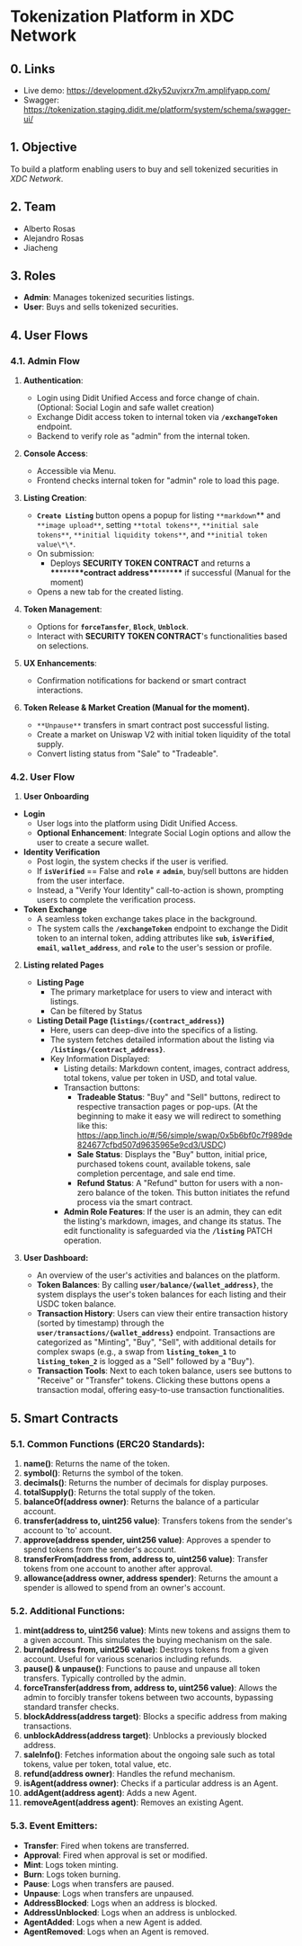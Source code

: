 # Tokenization Platform in XDC Network

## **0. Links**

- Live demo: https://development.d2ky52uvjxrx7m.amplifyapp.com/
- Swagger: https://tokenization.staging.didit.me/platform/system/schema/swagger-ui/

## **1. Objective**

To build a platform enabling users to buy and sell tokenized securities in _XDC Network_.

## **2. Team**

- Alberto Rosas
- Alejandro Rosas
- Jiacheng

## **3. Roles**

- **Admin**: Manages tokenized securities listings.
- **User**: Buys and sells tokenized securities.

## **4. User Flows**

### **4.1. Admin Flow**

1. **Authentication**:

   - Login using Didit Unified Access and force change of chain. (Optional: Social Login and safe wallet creation)
   - Exchange Didit access token to internal token via **`/exchangeToken`** endpoint.
   - Backend to verify role as "admin" from the internal token.

2. **Console Access**:

   - Accessible via Menu.
   - Frontend checks internal token for "admin" role to load this page.

3. **Listing Creation**:

   - **`Create Listing`** button opens a popup for listing `**markdown`** and `**image upload**`, setting `**total tokens**`, `**initial sale tokens**`, `**initial liquidity tokens**`, and `**initial token value\*\*`.
   - On submission:
     - Deploys **SECURITY TOKEN CONTRACT** and returns a ******\*\*******\*\*\*\*******\*\*******contract address******\*\*******\*\*\*\*******\*\******* if successful (Manual for the moment)
   - Opens a new tab for the created listing.

4. **Token Management**:

   - Options for **`forceTansfer`**, **`Block`**, **`Unblock`**.
   - Interact with **SECURITY TOKEN CONTRACT**'s functionalities based on selections.

5. **UX Enhancements**:

   - Confirmation notifications for backend or smart contract interactions.

6. **Token Release & Market Creation (Manual for the moment).**
   - `**Unpause**` transfers in smart contract post successful listing.
   - Create a market on Uniswap V2 with initial token liquidity of the total supply.
   - Convert listing status from "Sale" to "Tradeable".

### **4.2. User Flow**

1. **User Onboarding**

- **Login**
  - User logs into the platform using Didit Unified Access.
  - **Optional Enhancement**: Integrate Social Login options and allow the user to create a secure wallet.
- **Identity Verification**
  - Post login, the system checks if the user is verified.
  - If **`isVerified`** == False and **`role`** ≠ **`admin`**, buy/sell buttons are hidden from the user interface.
  - Instead, a "Verify Your Identity" call-to-action is shown, prompting users to complete the verification process.
- **Token Exchange**
  - A seamless token exchange takes place in the background.
  - The system calls the **`/exchangeToken`** endpoint to exchange the Didit token to an internal token, adding attributes like **`sub`**, **`isVerified`**, **`email`**, **`wallet_address`**, and **`role`** to the user's session or profile.

2. **Listing related Pages**

   - **Listing Page**
     - The primary marketplace for users to view and interact with listings.
     - Can be filtered by Status
   - **Listing Detail Page (`listings/{contract_address}`)**
     - Here, users can deep-dive into the specifics of a listing.
     - The system fetches detailed information about the listing via **`/listings/{contract_address}`**.
     - Key Information Displayed:
       - Listing details: Markdown content, images, contract address, total tokens, value per token in USD, and total value.
       - Transaction buttons:
         - **Tradeable Status**: "Buy" and "Sell" buttons, redirect to respective transaction pages or pop-ups. (At the beginning to make it easy we will redirect to something like this: https://app.1inch.io/#/56/simple/swap/0x5b6bf0c7f989de824677cfbd507d9635965e9cd3/USDC)
         - **Sale Status**: Displays the "Buy" button, initial price, purchased tokens count, available tokens, sale completion percentage, and sale end time.
         - **Refund Status**: A "Refund" button for users with a non-zero balance of the token. This button initiates the refund process via the smart contract.
       - **Admin Role Features**: If the user is an admin, they can edit the listing's markdown, images, and change its status. The edit functionality is safeguarded via the **`/listing`** PATCH operation.

3. **User Dashboard:**
   - An overview of the user's activities and balances on the platform.
   - **Token Balances**: By calling **`user/balance/{wallet_address}`**, the system displays the user's token balances for each listing and their USDC token balance.
   - **Transaction History**: Users can view their entire transaction history (sorted by timestamp) through the **`user/transactions/{wallet_address}`** endpoint. Transactions are categorized as "Minting", "Buy", "Sell", with additional details for complex swaps (e.g., a swap from **`listing_token_1`** to **`listing_token_2`** is logged as a "Sell" followed by a "Buy").
   - **Transaction Tools**: Next to each token balance, users see buttons to "Receive" or "Transfer" tokens. Clicking these buttons opens a transaction modal, offering easy-to-use transaction functionalities.

## 5. Smart Contracts

### 5.1. **Common Functions (ERC20 Standards):**

1. **name()**: Returns the name of the token.
2. **symbol()**: Returns the symbol of the token.
3. **decimals()**: Returns the number of decimals for display purposes.
4. **totalSupply()**: Returns the total supply of the token.
5. **balanceOf(address owner)**: Returns the balance of a particular account.
6. **transfer(address to, uint256 value)**: Transfers tokens from the sender's account to 'to' account.
7. **approve(address spender, uint256 value)**: Approves a spender to spend tokens from the sender's account.
8. **transferFrom(address from, address to, uint256 value)**: Transfer tokens from one account to another after approval.
9. **allowance(address owner, address spender)**: Returns the amount a spender is allowed to spend from an owner's account.

### 5.2. **Additional Functions:**

1. **mint(address to, uint256 value)**: Mints new tokens and assigns them to a given account. This simulates the buying mechanism on the sale.
2. **burn(address from, uint256 value)**: Destroys tokens from a given account. Useful for various scenarios including refunds.
3. **pause() & unpause()**: Functions to pause and unpause all token transfers. Typically controlled by the admin.
4. **forceTransfer(address from, address to, uint256 value)**: Allows the admin to forcibly transfer tokens between two accounts, bypassing standard transfer checks.
5. **blockAddress(address target)**: Blocks a specific address from making transactions.
6. **unblockAddress(address target)**: Unblocks a previously blocked address.
7. **saleInfo()**: Fetches information about the ongoing sale such as total tokens, value per token, total value, etc.
8. **refund(address owner)**: Handles the refund mechanism.
9. **isAgent(address owner)**: Checks if a particular address is an Agent.
10. **addAgent(address agent)**: Adds a new Agent.
11. **removeAgent(address agent)**: Removes an existing Agent.

### 5.3. **Event Emitters:**

- **Transfer**: Fired when tokens are transferred.
- **Approval**: Fired when approval is set or modified.
- **Mint**: Logs token minting.
- **Burn**: Logs token burning.
- **Pause**: Logs when transfers are paused.
- **Unpause**: Logs when transfers are unpaused.
- **AddressBlocked**: Logs when an address is blocked.
- **AddressUnblocked**: Logs when an address is unblocked.
- **AgentAdded**: Logs when a new Agent is added.
- **AgentRemoved**: Logs when an Agent is removed.
